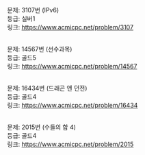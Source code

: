 문제: 3107번 (IPv6) <br/>
등급: 실버1 <br/>
링크: https://www.acmicpc.net/problem/3107 <br/>
 <br/>

문제: 14567번 (선수과목) <br/>
등급: 골드5 <br/>
링크: https://www.acmicpc.net/problem/14567 <br/>
 <br/>

문제: 16434번 (드래곤 앤 던전) <br/>
등급: 골드4 <br/>
링크: https://www.acmicpc.net/problem/16434 <br/>
 <br/>

문제: 2015번 (수들의 합 4) <br/>
등급: 골드4 <br/>
링크: https://www.acmicpc.net/problem/2015 <br/>
 <br/>
